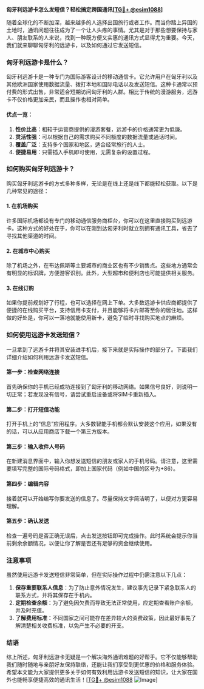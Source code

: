 **匈牙利远游卡怎么发短信？轻松搞定跨国通讯[[TG💪+ @esim1088](https://t.me/s/esim1088)]**

随着全球化的不断加深，越来越多的人选择出国旅行或者工作。而当你踏上异国的土地时，通讯问题往往成为了一个让人头疼的事情。尤其是对于那些想要保持与家人、朋友联系的人来说，找到一种既方便又实惠的通讯方式显得尤为重要。今天，我们就来聊聊匈牙利的远游卡，以及如何通过它发送短信。

### 匈牙利远游卡是什么？

匈牙利远游卡是一种专门为国际游客设计的移动通信卡。它允许用户在匈牙利以及其他欧洲国家使用数据流量、拨打本地和国际电话以及发送短信。这种卡通常以预付费的形式出售，非常适合短期访问匈牙利的人群。相比于传统的漫游服务，远游卡不仅价格更加亲民，而且操作也相对简单。

#### 优点一览：
1. **性价比高**：相较于运营商提供的漫游套餐，远游卡的价格通常更为低廉。
2. **灵活性强**：可以根据自己的需求购买不同额度的数据流量或通话时间。
3. **覆盖广泛**：支持多个国家和地区，适合经常旅行的人士。
4. **便捷易用**：只需插入手机即可使用，无需复杂的设置过程。

### 如何购买匈牙利远游卡？

购买匈牙利远游卡的方式多种多样，无论是在线上还是线下都能轻松获取。以下是几种常见的途径：

#### 1. 在机场购买
许多国际机场都设有专门的移动通信服务商柜台，你可以在这里直接购买到远游卡。这种方式的好处在于，你可以在刚到达匈牙利时就立刻拥有通讯工具，省去了寻找其他渠道的时间。

#### 2. 在城市中心购买
除了机场之外，在布达佩斯等主要城市的商业区也有不少销售点。这些地方通常会有明显的标识牌，方便游客识别。此外，大型超市和便利店也可能提供相关服务。

#### 3. 在线订购
如果你提前规划好了行程，也可以选择在网上下单。大多数远游卡供应商都提供了便捷的在线购买平台，支持信用卡支付，并且能够将卡片邮寄至你的居住地。这样做的好处是，你可以一落地就能使用新卡，避免了临时寻找购买地点的麻烦。

### 如何使用远游卡发送短信？

一旦拿到了远游卡并将其安装进手机后，接下来就是实际操作的部分了。下面我们详细介绍如何利用远游卡发送短信。

#### 第一步：检查网络连接
首先确保你的手机已经成功连接到了匈牙利的移动网络。如果信号良好，则说明一切正常；若发现没有信号，请尝试重启设备或将SIM卡重新插入。

#### 第二步：打开短信功能
打开手机上的“信息”应用程序。大多数智能手机都会默认安装这个应用，如果没有的话，可以从应用商店下载一个第三方版本。

#### 第三步：输入收件人号码
在新建消息界面中，输入你想发送短信的朋友或家人的手机号码。请注意，这里需要填写完整的国际号码格式，即加上国家代码（例如中国的区号为+86）。

#### 第四步：编辑内容
接着就可以开始编写你要发送的信息了。尽量保持文字简洁明了，以便对方更容易理解。

#### 第五步：确认发送
检查一遍号码是否正确无误后，点击发送按钮即可完成操作。此时系统会提示你当前剩余余额情况，以便让你了解是否还有足够的资金继续使用。

### 注意事项

虽然使用远游卡发送短信非常简单，但在实际操作过程中仍需注意以下几点：

1. **保存重要联系人信息**：为了防止意外情况发生，建议事先记录下紧急联系人的联系方式，并将其保存在手机内。
2. **定期检查余额**：为了避免因欠费而导致无法正常使用，应定期查看账户余额，并及时充值。
3. **了解费用标准**：不同国家之间可能存在差异较大的资费政策，因此最好事先了解清楚相关收费标准，以免产生不必要的开支。

### 结语

综上所述，匈牙利远游卡无疑是一个解决海外通讯难题的好帮手。它不仅能够帮助我们随时随地与亲朋好友保持联络，还能让我们享受到更优惠的价格和服务体验。希望本文能为大家提供更多关于如何有效利用远游卡发送短信的知识，让大家在国外也能畅享便捷高效的通讯生活！[[TG💪+ @esim1088](https://t.me/s/esim1088) ![Image](https://i.postimg.cc/4NQfJmqS/Snipaste-2025-05-13-00-14-12.png)]
